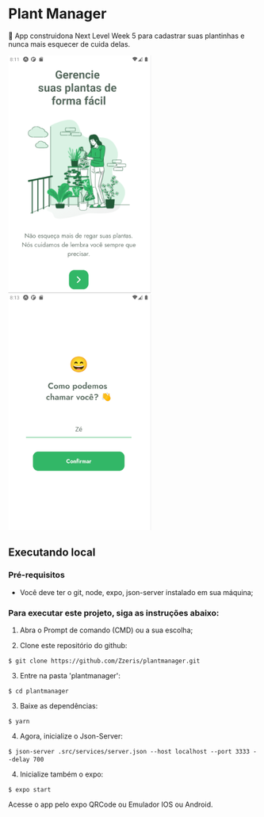 # Plant Manager
🌾 App construidona Next Level Week 5 para cadastrar suas plantinhas e nunca mais esquecer de cuida delas.

![Screenshot 1](screenshot1.png)  ![Screenshot 1](screenshot2.png)


## Executando local

### Pré-requisitos

* Você deve ter o git, node, expo, json-server instalado em sua máquina;


### Para executar este projeto, siga as instruções abaixo:

1. Abra o Prompt de comando (CMD) ou a sua escolha;

2. Clone este repositório do github:

```
$ git clone https://github.com/Zzeris/plantmanager.git
```

3. Entre na pasta 'plantmanager':

```
$ cd plantmanager
```

3. Baixe as dependências:

```
$ yarn
```

4. Agora, inicialize o Json-Server:

```
$ json-server .src/services/server.json --host localhost --port 3333 --delay 700
```

4. Inicialize também o expo:

```
$ expo start
```

Acesse o app pelo expo QRCode ou Emulador IOS ou Android.

